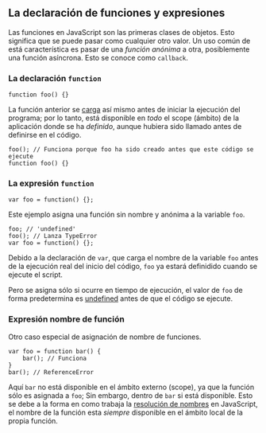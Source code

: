 ## La declaración de funciones y expresiones

Las funciones en JavaScript son las primeras clases de objetos. Esto significa que se
puede pasar como cualquier otro valor. Un uso común de está característica es pasar de
una *función anónima* a otra, posiblemente una función asíncrona. Esto se conoce como `callback`.

### La declaración `function`

    function foo() {}

La función anterior se [carga](#function.scopes) así mismo antes de iniciar la ejecución del
programa; por lo tanto, está disponible en *todo* el scope (ámbito) de la aplicación
donde se ha *definido*, aunque hubiera sido llamado antes de definirse en el código.

    foo(); // Funciona porque foo ha sido creado antes que este código se ejecute
    function foo() {}

### La expresión `function`

    var foo = function() {};

Este ejemplo asigna una función sin nombre y anónima a la variable `foo`. 

    foo; // 'undefined'
    foo(); // Lanza TypeError
    var foo = function() {};

Debido a la declaración de `var`, que carga el nombre de la variable `foo` antes
de la ejecución real del inicio del código, `foo` ya estará definidido cuando se
ejecute el script.

Pero se asigna sólo si ocurre en tiempo de ejecución, el valor de `foo` de forma 
predetermina es [undefined](#core.undefined) antes de que el código se ejecute.

### Expresión nombre de función

Otro caso especial de asignación de nombre de funciones.

    var foo = function bar() {
        bar(); // Funciona
    }
    bar(); // ReferenceError

Aquí `bar` no está disponible en el ámbito externo (scope), ya que la función sólo es 
asignada a `foo`; Sin embargo, dentro de `bar` si está disponible. Esto se debe a la forma
en como trabaja la [resolución de nombres](#function.scopes) en JavaScript, el nombre de 
la función esta *siempre* disponible en el ámbito local de la propia función.

